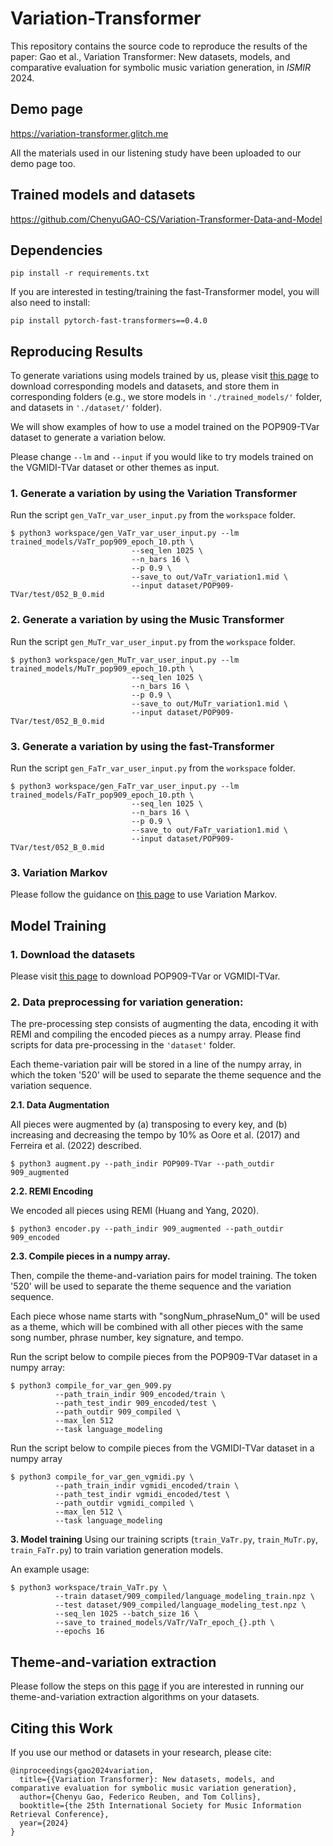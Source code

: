 # Variation-Transformer
This repository contains the source code to reproduce the results of the paper: Gao et al., Variation Transformer: New datasets, models, and comparative evaluation for symbolic music variation generation, in _ISMIR_ 2024.

## Demo page
https://variation-transformer.glitch.me

All the materials used in our listening study have been uploaded to our demo page too. 

## Trained models and datasets
https://github.com/ChenyuGAO-CS/Variation-Transformer-Data-and-Model

## Dependencies
```
pip install -r requirements.txt
```

If you are interested in testing/training the fast-Transformer model, you will also need to install: 
```
pip install pytorch-fast-transformers==0.4.0
```

## Reproducing Results
To generate variations using models trained by us, please visit [this page](https://github.com/ChenyuGAO-CS/Variation-Transformer-Data-and-Model) to download corresponding models and datasets, and store them in corresponding folders (e.g., we store models in ```'./trained_models/'``` folder, and datasets in ```'./dataset/'``` folder). 

We will show examples of how to use a model trained on the POP909-TVar dataset to generate a variation below. 

Please change ```--lm``` and ```--input``` if you would like to try models trained on the VGMIDI-TVar dataset or other themes as input. 

### 1. Generate a variation by using the Variation Transformer
Run the script ```gen_VaTr_var_user_input.py``` from the ```workspace``` folder. 

```
$ python3 workspace/gen_VaTr_var_user_input.py --lm trained_models/VaTr_pop909_epoch_10.pth \ 
                           --seq_len 1025 \ 
                           --n_bars 16 \
                           --p 0.9 \
                           --save_to out/VaTr_variation1.mid \
                           --input dataset/POP909-TVar/test/052_B_0.mid
```

### 2. Generate a variation by using the Music Transformer
Run the script ```gen_MuTr_var_user_input.py``` from the ```workspace``` folder. 

```
$ python3 workspace/gen_MuTr_var_user_input.py --lm trained_models/MuTr_pop909_epoch_10.pth \ 
                           --seq_len 1025 \ 
                           --n_bars 16 \
                           --p 0.9 \
                           --save_to out/MuTr_variation1.mid \
                           --input dataset/POP909-TVar/test/052_B_0.mid
```

### 3. Generate a variation by using the fast-Transformer
Run the script ```gen_FaTr_var_user_input.py``` from the ```workspace``` folder. 

```
$ python3 workspace/gen_FaTr_var_user_input.py --lm trained_models/FaTr_pop909_epoch_10.pth \ 
                           --seq_len 1025 \ 
                           --n_bars 16 \
                           --p 0.9 \
                           --save_to out/FaTr_variation1.mid \
                           --input dataset/POP909-TVar/test/052_B_0.mid
```
### 3. Variation Markov
Please follow the guidance on [this page](https://github.com/ChenyuGAO-CS/Variation-Markov) to use Variation Markov.

## Model Training
### 1. Download the datasets
Please visit [this page](https://github.com/ChenyuGAO-CS/Variation-Transformer-Data-and-Model) to download POP909-TVar or VGMIDI-TVar. 

### 2. Data preprocessing for variation generation:

The pre-processing step consists of augmenting the data, encoding it with REMI and compiling the encoded pieces as a numpy array. Please find scripts for data pre-processing in the ```'dataset'``` folder.

Each theme-variation pair will be stored in a line of the numpy array, in which the token '520' will be used to separate the theme sequence and the variation sequence. 

**2.1. Data Augmentation**

All pieces were augmented by (a) transposing to every key, and (b) increasing and decreasing the tempo by 10% as Oore et al. (2017) and Ferreira et al. (2022) described.

```
$ python3 augment.py --path_indir POP909-TVar --path_outdir 909_augmented
```

**2.2. REMI Encoding**

We encoded all pieces using REMI (Huang and Yang, 2020).

```
$ python3 encoder.py --path_indir 909_augmented --path_outdir 909_encoded
```

**2.3. Compile pieces in a numpy array.**

Then, compile the theme-and-variation pairs for model training. The token '520' will be used to separate the theme sequence and the variation sequence. 

Each piece whose name starts with "songNum_phraseNum_0" will be used as a theme, which will be combined with all other pieces with the same song number, phrase number, key signature, and tempo. 

Run the script below to compile pieces from the POP909-TVar dataset in a numpy array:

```
$ python3 compile_for_var_gen_909.py
          --path_train_indir 909_encoded/train \
          --path_test_indir 909_encoded/test \
          --path_outdir 909_compiled \
          --max_len 512
          --task language_modeling
```

Run the script below to compile pieces from the VGMIDI-TVar dataset in a numpy array

```
$ python3 compile_for_var_gen_vgmidi.py \
          --path_train_indir vgmidi_encoded/train \
          --path_test_indir vgmidi_encoded/test \
          --path_outdir vgmidi_compiled \
          --max_len 512 \
          --task language_modeling
```

**3. Model training**
Using our training scripts (```train_VaTr.py```, ```train_MuTr.py```, ```train_FaTr.py```) to train variation generation models.

An example usage:
```
$ python3 workspace/train_VaTr.py \
          --train dataset/909_compiled/language_modeling_train.npz \
          --test dataset/909_compiled/language_modeling_test.npz \
          --seq_len 1025 --batch_size 16 \
          --save_to trained_models/VaTr/VaTr_epoch_{}.pth \
          --epochs 16
```


## Theme-and-variation extraction
Please follow the steps on this [page](https://github.com/ChenyuGAO-CS/theme-variation-data-preprocessing) if you are interested in running our theme-and-variation extraction algorithms on your datasets.

## Citing this Work
If you use our method or datasets in your research, please cite:
```
@inproceedings{gao2024variation,
  title={{Variation Transformer}: New datasets, models, and comparative evaluation for symbolic music variation generation},
  author={Chenyu Gao, Federico Reuben, and Tom Collins},
  booktitle={the 25th International Society for Music Information Retrieval Conference},
  year={2024}
}
```
